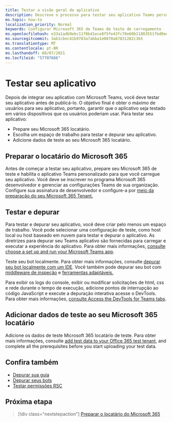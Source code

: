 ```yaml
---
title: Testar a visão geral do aplicativo
description: Descreve o processo para testar seu aplicativo Teams personalizado no Microsoft 365
ms.topic: how-to
localization_priority: Normal
keywords: Configurar Microsoft 365 de Teams de teste de carregamento
ms.openlocfilehash: e33a1adb9ebc11f8bd1ece8f5fe43fc78e60b11883551fbd0ee3dfae237737cf
ms.sourcegitcommit: 3ab1cbec41b9783a7abba1e0870a67831282c3b5
ms.translationtype: MT
ms.contentlocale: pt-BR
ms.lasthandoff: 08/07/2021
ms.locfileid: "57707686"
---
```

# <a name="test-your-app"></a>Testar seu aplicativo

Depois de integrar seu aplicativo com Microsoft Teams, você deve testar seu aplicativo antes de publicá-lo. O objetivo final é obter o máximo de usuários para seu aplicativo, portanto, garantir que o aplicativo seja testado em vários dispositivos que os usuários poderiam usar. Para testar seu aplicativo:

* Prepare seu Microsoft 365 locatário.
* Escolha um espaço de trabalho para testar e depurar seu aplicativo.
* Adicione dados de teste ao seu Microsoft 365 locatário.

## <a name="prepare-your-microsoft-365-tenant"></a>Preparar o locatário do Microsoft 365

Antes de começar a testar seu aplicativo, prepare seu Microsoft 365 de teste e habilita o aplicativo Teams personalizado para que você carregue seu aplicativo. Você deve se inscrever no programa Microsoft 365 desenvolvedor e gerenciar as configurações Teams de sua organização. Configure sua assinatura de desenvolvedor e configure-a por [meio da preparação do seu Microsoft 365 Tenant.](~/concepts/build-and-test/prepare-your-o365-tenant.md)

## <a name="test-and-debug"></a>Testar e depurar

Para testar e depurar seu aplicativo, você deve criar pelo menos um espaço de trabalho. Você pode selecionar uma configuração de teste, como host local ou host baseado em nuvem para testar e depurar o aplicativo. As diretrizes para depurar seu Teams aplicativo são fornecidas para carregar e executar a experiência do aplicativo. Para obter mais informações, [consulte choose a set up and run your Microsoft Teams app](~/concepts/build-and-test/debug.md).

Teste seu bot localmente. Para obter mais informações, consulte [depurar seu bot localmente com um IDE](~/bots/how-to/debug/locally-with-an-ide.md). Você também pode depurar seu bot com [middleware de inspeção](/azure/bot-service/bot-service-debug-inspection-middleware?view=azure-bot-service-4.0&tabs=csharp&preserve-view=true) e [ferramentas adaptáveis.](/azure/bot-service/bot-service-debug-adaptive-tools?view=azure-bot-service-4.0&preserve-view=true) 

Para exibir os logs do console, exibir ou modificar solicitações de html, css e rede durante o tempo de execução, adicione pontos de interrupção ao código JavaScript e execute a depuração interativa acesse o DevTools. Para obter mais informações, [consulte Access the DevTools for Teams tabs](~/tabs/how-to/developer-tools.md). 

## <a name="add-test-data-to-your-microsoft-365-tenant"></a>Adicionar dados de teste ao seu Microsoft 365 locatário

Adicione os dados de teste Microsoft 365 locatário de teste. Para obter mais informações, consulte [add test data to your Office 365 test tenant](~/concepts/build-and-test/test-data.md), and complete all the prerequisites before you start uploading your test data.

## <a name="see-also"></a>Confira também

* [Depurar sua guia](~/tabs/how-to/developer-tools.md)
* [Depurar seus bots](~/bots/how-to/debug/locally-with-an-ide.md)
* [Testar permissões RSC](~/graph-api/rsc/test-resource-specific-consent.md)

## <a name="next-step"></a>Próxima etapa

> [!div class="nextstepaction"]
> [Preparar o locatário do Microsoft 365](~/concepts/build-and-test/prepare-your-o365-tenant.md)
